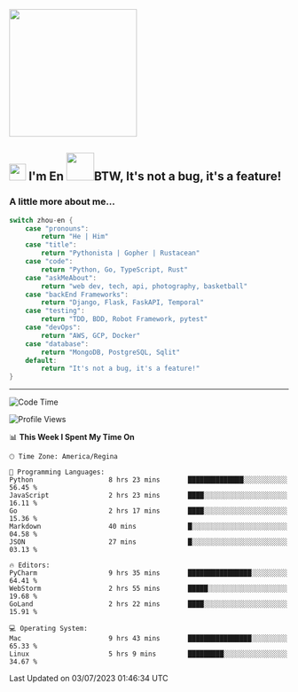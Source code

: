 <img align='center' src="https://media.giphy.com/media/GP1TJJSV4Ys1r64q2A/giphy.gif" width="230">

<h2><img src="https://emojis.slackmojis.com/emojis/images/1531849430/4246/blob-sunglasses.gif?1531849430" width="30"/> I'm En <img src="https://media.giphy.com/media/12oufCB0MyZ1Go/giphy.gif" width="50">BTW, It's not a bug, it's a feature!</h2>


<!-- <img align='right' src="https://media.giphy.com/media/M9gbBd9nbDrOTu1Mqx/giphy.gif" width="230"> -->


### A little more about me... 
<!--
```javascript
const zhou-en = {
    pronouns: "He" | "Him",
    title: "Pythonista" | "Gopher" | "Rustacean",
    code: ["Python", "Go", "Rust", "TypeScript"],
    askMeAbout: ["web dev", "tech", "app dev", "photography"],
    technologies: {
        backEnd: {
            python: ["Django", "Flask", "FaskAPI"],
            go: []
        },
        scraping: ["selenium", "scrapy", "spider"],
        testing: ["Robot Framework"],
        devOps: ["AWS", "Docker", "GCP", "Nginx"],
        databases: ["mongo", "postgresql", "sqlite"],
        misc: ["Firebase", "Heroku"]
    },
    architecture: ["Event Driven Architecture", "Microservices"],
    currentFocus: ["Temporal", "Rust"],
    funFact: "It's not a bug, it's a feature!"
};
```
  -->

```go
switch zhou-en {
    case "pronouns":
        return "He | Him"
    case "title":
        return "Pythonista | Gopher | Rustacean"
    case "code":
        return "Python, Go, TypeScript, Rust"
    case "askMeAbout":
        return "web dev, tech, api, photography, basketball"
    case "backEnd Frameworks":
        return "Django, Flask, FaskAPI, Temporal"
    case "testing":
        return "TDD, BDD, Robot Framework, pytest"
    case "devOps":
        return "AWS, GCP, Docker"
    case "database":
        return "MongoDB, PostgreSQL, Sqlit"
    default:
        return "It's not a bug, it's a feature!"
}
```




---
<!--START_SECTION:waka-->
![Code Time](http://img.shields.io/badge/Code%20Time-773%20hrs%2056%20mins-blue)

![Profile Views](http://img.shields.io/badge/Profile%20Views-16-blue)

📊 **This Week I Spent My Time On** 

```text
🕑︎ Time Zone: America/Regina

💬 Programming Languages: 
Python                   8 hrs 23 mins       ██████████████░░░░░░░░░░░   56.45 % 
JavaScript               2 hrs 23 mins       ████░░░░░░░░░░░░░░░░░░░░░   16.11 % 
Go                       2 hrs 17 mins       ████░░░░░░░░░░░░░░░░░░░░░   15.36 % 
Markdown                 40 mins             █░░░░░░░░░░░░░░░░░░░░░░░░   04.58 % 
JSON                     27 mins             █░░░░░░░░░░░░░░░░░░░░░░░░   03.13 % 

🔥 Editors: 
PyCharm                  9 hrs 35 mins       ████████████████░░░░░░░░░   64.41 % 
WebStorm                 2 hrs 55 mins       █████░░░░░░░░░░░░░░░░░░░░   19.68 % 
GoLand                   2 hrs 22 mins       ████░░░░░░░░░░░░░░░░░░░░░   15.91 % 

💻 Operating System: 
Mac                      9 hrs 43 mins       ████████████████░░░░░░░░░   65.33 % 
Linux                    5 hrs 9 mins        █████████░░░░░░░░░░░░░░░░   34.67 % 
```


 Last Updated on 03/07/2023 01:46:34 UTC
<!--END_SECTION:waka-->
